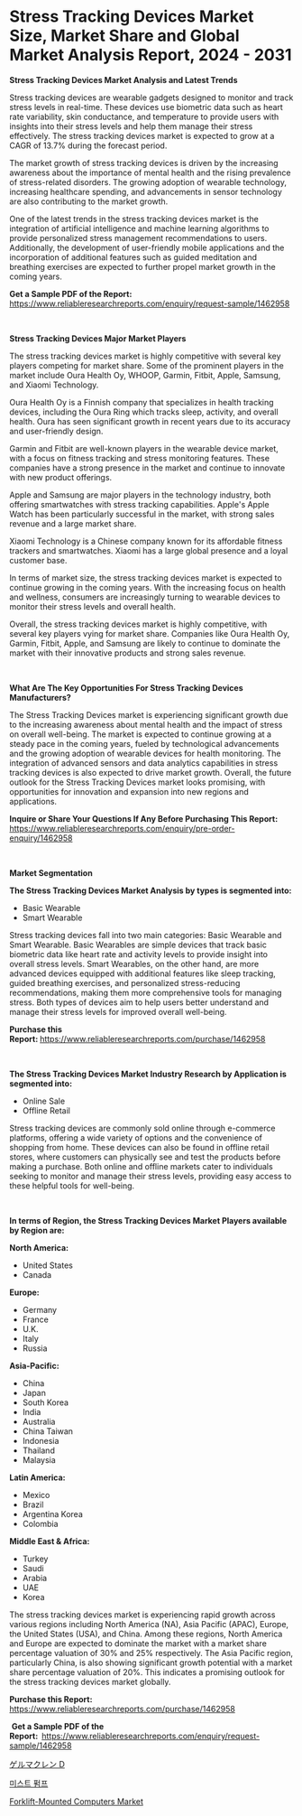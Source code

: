 <p><h1>Stress Tracking Devices Market Size, Market Share and Global Market Analysis Report, 2024 - 2031</h1></p><p><strong>Stress Tracking Devices Market Analysis and Latest Trends</strong></p>
<p><p>Stress tracking devices are wearable gadgets designed to monitor and track stress levels in real-time. These devices use biometric data such as heart rate variability, skin conductance, and temperature to provide users with insights into their stress levels and help them manage their stress effectively. The stress tracking devices market is expected to grow at a CAGR of 13.7% during the forecast period.</p><p>The market growth of stress tracking devices is driven by the increasing awareness about the importance of mental health and the rising prevalence of stress-related disorders. The growing adoption of wearable technology, increasing healthcare spending, and advancements in sensor technology are also contributing to the market growth.</p><p>One of the latest trends in the stress tracking devices market is the integration of artificial intelligence and machine learning algorithms to provide personalized stress management recommendations to users. Additionally, the development of user-friendly mobile applications and the incorporation of additional features such as guided meditation and breathing exercises are expected to further propel market growth in the coming years.</p></p>
<p><strong>Get a Sample PDF of the Report:&nbsp;</strong> <a href="https://www.reliableresearchreports.com/enquiry/request-sample/1462958">https://www.reliableresearchreports.com/enquiry/request-sample/1462958</a></p>
<p>&nbsp;</p>
<p><strong>Stress Tracking Devices Major Market Players</strong></p>
<p><p>The stress tracking devices market is highly competitive with several key players competing for market share. Some of the prominent players in the market include Oura Health Oy, WHOOP, Garmin, Fitbit, Apple, Samsung, and Xiaomi Technology.</p><p>Oura Health Oy is a Finnish company that specializes in health tracking devices, including the Oura Ring which tracks sleep, activity, and overall health. Oura has seen significant growth in recent years due to its accuracy and user-friendly design.</p><p>Garmin and Fitbit are well-known players in the wearable device market, with a focus on fitness tracking and stress monitoring features. These companies have a strong presence in the market and continue to innovate with new product offerings.</p><p>Apple and Samsung are major players in the technology industry, both offering smartwatches with stress tracking capabilities. Apple's Apple Watch has been particularly successful in the market, with strong sales revenue and a large market share.</p><p>Xiaomi Technology is a Chinese company known for its affordable fitness trackers and smartwatches. Xiaomi has a large global presence and a loyal customer base.</p><p>In terms of market size, the stress tracking devices market is expected to continue growing in the coming years. With the increasing focus on health and wellness, consumers are increasingly turning to wearable devices to monitor their stress levels and overall health.</p><p>Overall, the stress tracking devices market is highly competitive, with several key players vying for market share. Companies like Oura Health Oy, Garmin, Fitbit, Apple, and Samsung are likely to continue to dominate the market with their innovative products and strong sales revenue.</p></p>
<p>&nbsp;</p>
<p><strong>What Are The Key Opportunities For Stress Tracking Devices Manufacturers?</strong></p>
<p><p>The Stress Tracking Devices market is experiencing significant growth due to the increasing awareness about mental health and the impact of stress on overall well-being. The market is expected to continue growing at a steady pace in the coming years, fueled by technological advancements and the growing adoption of wearable devices for health monitoring. The integration of advanced sensors and data analytics capabilities in stress tracking devices is also expected to drive market growth. Overall, the future outlook for the Stress Tracking Devices market looks promising, with opportunities for innovation and expansion into new regions and applications.</p></p>
<p><strong>Inquire or Share Your Questions If Any Before Purchasing This Report:</strong> <a href="https://www.reliableresearchreports.com/enquiry/pre-order-enquiry/1462958">https://www.reliableresearchreports.com/enquiry/pre-order-enquiry/1462958</a></p>
<p>&nbsp;</p>
<p><strong>Market Segmentation</strong></p>
<p><strong>The Stress Tracking Devices Market Analysis by types is segmented into:</strong></p>
<p><ul><li>Basic Wearable</li><li>Smart Wearable</li></ul></p>
<p><p>Stress tracking devices fall into two main categories: Basic Wearable and Smart Wearable. Basic Wearables are simple devices that track basic biometric data like heart rate and activity levels to provide insight into overall stress levels. Smart Wearables, on the other hand, are more advanced devices equipped with additional features like sleep tracking, guided breathing exercises, and personalized stress-reducing recommendations, making them more comprehensive tools for managing stress. Both types of devices aim to help users better understand and manage their stress levels for improved overall well-being.</p></p>
<p><strong>Purchase this Report:&nbsp;</strong><a href="https://www.reliableresearchreports.com/purchase/1462958">https://www.reliableresearchreports.com/purchase/1462958</a></p>
<p>&nbsp;</p>
<p><strong>The Stress Tracking Devices Market Industry Research by Application is segmented into:</strong></p>
<p><ul><li>Online Sale</li><li>Offline Retail</li></ul></p>
<p><p>Stress tracking devices are commonly sold online through e-commerce platforms, offering a wide variety of options and the convenience of shopping from home. These devices can also be found in offline retail stores, where customers can physically see and test the products before making a purchase. Both online and offline markets cater to individuals seeking to monitor and manage their stress levels, providing easy access to these helpful tools for well-being.</p></p>
<p>&nbsp;</p>
<p><strong>In terms of Region, the Stress Tracking Devices Market Players available by Region are:</strong></p>
<p>
    <p> <strong> North America: </strong>
        <ul>
            <li>United States</li>
            <li>Canada</li>
        </ul>
        </p> 
    <p> <strong> Europe: </strong>
        <ul>
            <li>Germany</li>
            <li>France</li>
            <li>U.K.</li>
            <li>Italy</li>
            <li>Russia</li>
        </ul>
        </p> 
    <p> <strong> Asia-Pacific: </strong>
        <ul>
            <li>China</li>
            <li>Japan</li>
            <li>South Korea</li>
            <li>India</li>
            <li>Australia</li>
            <li>China Taiwan</li>
            <li>Indonesia</li>
            <li>Thailand</li>
            <li>Malaysia</li>
        </ul>
        </p> 
    <p> <strong> Latin America: </strong>
        <ul>
            <li>Mexico</li>
            <li>Brazil</li>
            <li>Argentina Korea</li>
            <li>Colombia</li>
        </ul>
        </p> 
    <p> <strong> Middle East & Africa: </strong>
        <ul>
            <li>Turkey</li>
            <li>Saudi</li>
            <li>Arabia</li>
            <li>UAE</li>
            <li>Korea</li>
        </ul>
    </p>
    </p>
<p><p>The stress tracking devices market is experiencing rapid growth across various regions including North America (NA), Asia Pacific (APAC), Europe, the United States (USA), and China. Among these regions, North America and Europe are expected to dominate the market with a market share percentage valuation of 30% and 25% respectively. The Asia Pacific region, particularly China, is also showing significant growth potential with a market share percentage valuation of 20%. This indicates a promising outlook for the stress tracking devices market globally.</p></p>
<p><strong>Purchase this Report: </strong><a href="https://www.reliableresearchreports.com/purchase/1462958">https://www.reliableresearchreports.com/purchase/1462958</a></p>
<p>&nbsp;<strong>Get a Sample PDF of the Report:&nbsp;&nbsp;</strong><a href="https://www.reliableresearchreports.com/enquiry/request-sample/1462958">https://www.reliableresearchreports.com/enquiry/request-sample/1462958</a></p>
<p><strong></strong></p>
<p><p><a href="https://github.com/mohamedbakry57/Market-Research-Report-List-3/blob/main/658446313395.md">ゲルマクレン D</a></p><p><a href="https://github.com/laholand/Market-Research-Report-List-3/blob/main/835912512250.md">미스트 펌프</a></p><p><a href="https://github.com/JameTravis/Market-Research-Report-List-4/blob/main/forklift-mounted-computers-market.md">Forklift-Mounted Computers Market</a></p></p>